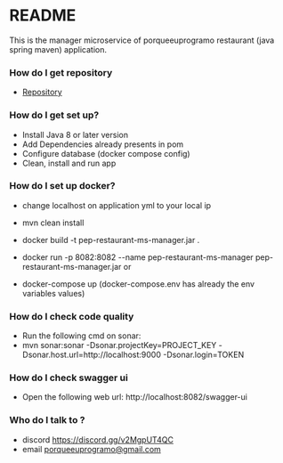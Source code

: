 # README #

This is the manager microservice of porqueeuprogramo restaurant (java spring maven) application.

### How do I get repository ###

* [Repository](https://github.com/porqueeuprogramo/pep-restaurant-ms-manager)

### How do I get set up? ###

* Install Java 8 or later version
* Add Dependencies already presents in pom
* Configure database (docker compose config)
* Clean, install and run app

### How do I set up docker? ###

* change localhost on application yml to your local ip 
* mvn clean install

* docker build -t pep-restaurant-ms-manager.jar .
* docker run -p 8082:8082 --name pep-restaurant-ms-manager pep-restaurant-ms-manager.jar
  or
* docker-compose up (docker-compose.env has already the env variables values)

### How do I check code quality
* Run the following cmd on sonar:
* mvn sonar:sonar -Dsonar.projectKey=PROJECT_KEY -Dsonar.host.url=http://localhost:9000 -Dsonar.login=TOKEN

### How do I check swagger ui
* Open the following web url: http://localhost:8082/swagger-ui


### Who do I talk to ? ###
* discord https://discord.gg/v2MgpUT4QC
* email porqueeuprogramo@gmail.com
